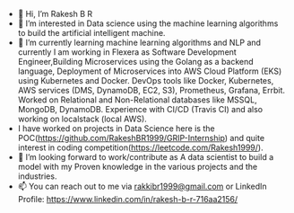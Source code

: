 - 👋 Hi, I’m Rakesh B R
- 👀 I’m interested in Data science using the machine learning algorithms to build the artificial intelligent machine.  
- 🌱 I’m currently learning machine learning algorithms and NLP and currently I am working in Flexera as Software Development Engineer,Building Microservices using the Golang as a backend language, Deployment of Microservices into AWS Cloud Platform (EKS) using Kubernetes and 
Docker. DevOps tools like Docker, Kubernetes, AWS services (DMS, DynamoDB, EC2, S3), Prometheus, Grafana, Errbit. Worked on Relational and Non-Relational databases like MSSQL, MongoDB, DynamoDB. Experience with CI/CD (Travis CI) and also working on localstack (local AWS).
- I have worked on projects in Data Science here is the POC(https://github.com/RakeshBR1999/GRIP-Internship) and quite interest in coding competition(https://leetcode.com/Rakesh1999/).
- 💞️ I’m looking forward to work/contribute as A data scientist to build a model with my Proven knowledge in the various projects and the industries.
- 📫 You can reach out to me via rakkibr1999@gmail.com or LinkedIn Profile: https://www.linkedin.com/in/rakesh-b-r-716aa2156/

<!---
RakeshBR1999/RakeshBR1999 is a ✨ special ✨ repository because its `README.md` (this file) appears on your GitHub profile.
You can click the Preview link to take a look at your changes.
--->
